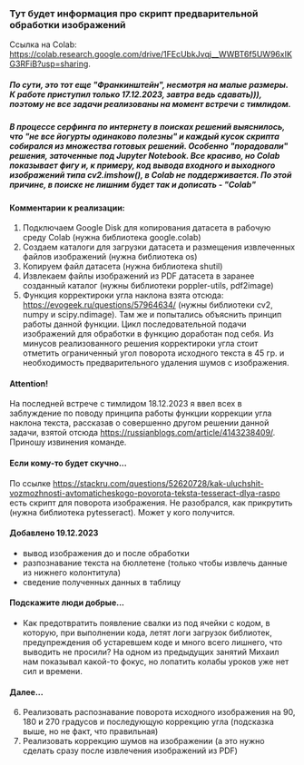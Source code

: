 ### Тут будет информация про скрипт предварительной обработки изображений
Ссылка на Colab: https://colab.research.google.com/drive/1FEcUbkJvqj__WWBT6f5UW96xIKG3RFiB?usp=sharing.
##### По сути, это тот еще "Франкинштейн", несмотря на малые размеры. К работе приступил только 17.12.2023, завтра ведь сдавать))), поэтому не все задачи реализованы на момент встречи с тимлидом.
##### В процессе серфинга по интернету в поисках решений выяснилось, что "не все йогурты одинаково полезны" и каждый кусок скрипта собирался из множества готовых решений. Особенно "порадовали" решения, заточенные под Jupyter Notebook. Все красиво, но Colab показывает фигу и, к примеру, код вывода входного и выходного изображений типа cv2.imshow(), в Colab не поддерживается. По этой причине, в поиске не лишним будет так и дописать - "Colab"
#### Комментарии к реализации:
1. Подключаем Google Disk для копирования датасета в рабочую среду Colab (нужна библиотека google.colab)
2. Создаем каталоги для загрузки датасета и размещения извлеченных файлов изображений (нужна библиотека os)
3. Копируем файл датасета (нужна библиотека shutil)
4. Извлекаем файлы изображений из PDF датасета в заранее созданный каталог (нужны библиотеки poppler-utils, pdf2image)
5. Функция корректироки угла наклона взята отсюда: https://evogeek.ru/questions/57964634/ (нужны библиотеки cv2, numpy и scipy.ndimage). Там же и попытались объяснить принцип работы данной функции. Цикл последовательной подачи изображений для обработки в функцию доработан под себя. Из минусов реализованного решения корректироки угла стоит отметить ограниченный угол поворота исходного текста в 45 гр. и необходимость предварительного удаления шумов с изображения.
#### Attention!
На последней встрече с тимлидом 18.12.2023 я ввел всех в заблуждение по поводу принципа работы функции коррекции угла наклона текста, рассказав о совершенно другом решении данной задачи, взятой отсюда https://russianblogs.com/article/4143238409/. Приношу извинения команде.
#### Если кому-то будет скучно...
По ссылке https://stackru.com/questions/52620728/kak-uluchshit-vozmozhnosti-avtomaticheskogo-povorota-teksta-tesseract-dlya-raspo есть скрипт для поворота изображения. Не разобрался, как прикрутить (нужна библиотека pytesseract). Может у кого получится.
#### Добавлено 19.12.2023
- вывод изображения до и после обработки
- разпознавание текста на бюллетене (только чтобы извлечь данные из нижнего колонтитула)
- сведение полученных данных в таблицу
#### Подскажите люди добрые...
- Как предотвратить появление свалки из под ячейки с кодом, в которую, при выполнении кода, летят логи загрузок библиотек, предупреждения об устаревшем коде и много всего лишнего, что выводить не просили? На одном из предыдущих занятий Михаил нам показывал какой-то фокус, но лопатить колабы уроков уже нет сил и времени.
#### Далее...
6. Реализовать распознавание поворота исходного изображения на 90, 180 и 270 градусов и последующую коррекцию угла (подсказка выше, но не факт, что правильная)
7. Реализовать коррекцию шумов на изображении (а это нужно сделать сразу после извлечения изображений из PDF)
